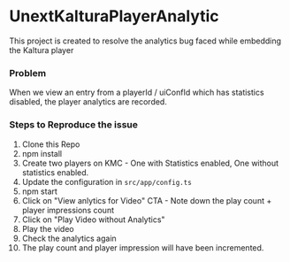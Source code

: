 # UnextKalturaPlayerAnalytic

This project is created to resolve the analytics bug faced while embedding the Kaltura player

### Problem
When we view an entry from a playerId / uiConfId which has statistics disabled, the player analytics are recorded.


### Steps to Reproduce the issue
1. Clone this Repo
2. npm install
3. Create two players on KMC - One with Statistics enabled, One without statistics enabled.
4. Update the configuration in `src/app/config.ts`
5. npm start
6. Click on "View anlytics for Video" CTA - Note down the play count + player impressions count
7. Click on "Play Video without Analytics"
8. Play the video
9. Check the analytics again
10. The play count and player impression will have been incremented.



